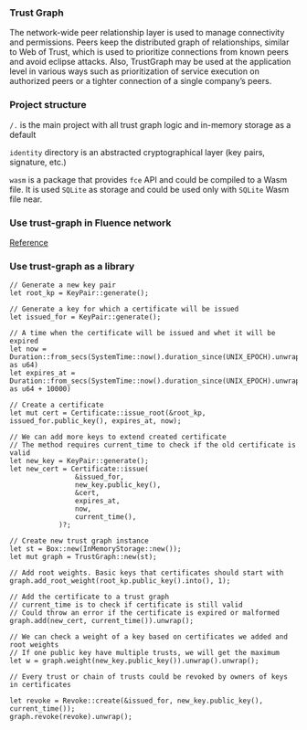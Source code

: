### Trust Graph

The network-wide peer relationship layer is used to manage connectivity and permissions. Peers keep the distributed graph of relationships, similar to Web of Trust, which is used to prioritize connections from known peers and avoid eclipse attacks. Also, TrustGraph may be used at the application level in various ways such as prioritization of service execution on authorized peers or a tighter connection of a single company’s peers.

### Project structure

`/.` is the main project with all trust graph logic and in-memory storage as a default

`identity` directory is an abstracted cryptographical layer (key pairs, signature, etc.)

`wasm` is a package that provides `fce` API and could be compiled to a Wasm file. It is used `SQLite` as storage and could be used only with `SQLite` Wasm file near.

### Use trust-graph in Fluence network

[Reference](https://fluence.dev/docs/trust-graph)

### Use trust-graph as a library


```
// Generate a new key pair
let root_kp = KeyPair::generate();

// Generate a key for which a certificate will be issued
let issued_for = KeyPair::generate();

// A time when the certificate will be issued and whet it will be expired
let now = Duration::from_secs(SystemTime::now().duration_since(UNIX_EPOCH).unwrap().as_secs() as u64)
let expires_at = Duration::from_secs(SystemTime::now().duration_since(UNIX_EPOCH).unwrap().as_secs() as u64 + 10000)

// Create a certificate
let mut cert = Certificate::issue_root(&root_kp, issued_for.public_key(), expires_at, now);

// We can add more keys to extend created certificate
// The method requires current_time to check if the old certificate is valid
let new_key = KeyPair::generate();
let new_cert = Certificate::issue(
                &issued_for,
                new_key.public_key(),
                &cert,
                expires_at,               
                now,
                current_time(),
            )?;

// Create new trust graph instance
let st = Box::new(InMemoryStorage::new());
let mut graph = TrustGraph::new(st);

// Add root weights. Basic keys that certificates should start with
graph.add_root_weight(root_kp.public_key().into(), 1);

// Add the certificate to a trust graph
// current_time is to check if certificate is still valid
// Could throw an error if the certificate is expired or malformed
graph.add(new_cert, current_time()).unwrap();

// We can check a weight of a key based on certificates we added and root weights
// If one public key have multiple trusts, we will get the maximum
let w = graph.weight(new_key.public_key()).unwrap().unwrap();

// Every trust or chain of trusts could be revoked by owners of keys in certificates

let revoke = Revoke::create(&issued_for, new_key.public_key(), current_time());
graph.revoke(revoke).unwrap();
```

